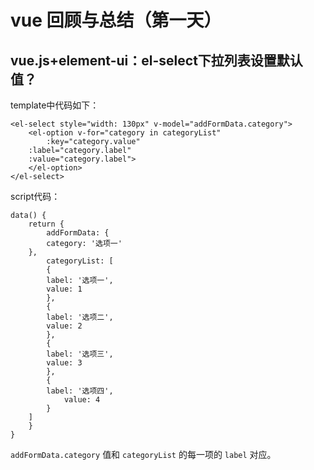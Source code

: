 # vue 回顾与总结（第一天）

## vue.js+element-ui：el-select下拉列表设置默认值？
template中代码如下：
```
<el-select style="width: 130px" v-model="addFormData.category">
    <el-option v-for="category in categoryList" 
    	:key="category.value" 
	:label="category.label" 
	:value="category.label">
    </el-option>
</el-select>
```

script代码：
```
data() {
    return {
        addFormData: {
	    category: '选项一'
	},
        categoryList: [
	    {
		label: '选项一',
		value: 1
	    },
	    {
		label: '选项二',
		value: 2
	    },
	    {
		label: '选项三',
		value: 3
	    },
	    {
		label: '选项四',
	        value: 4
	    }
	]
    }
}
```
```addFormData.category``` 值和 ```categoryList``` 的每一项的 ```label``` 对应。
